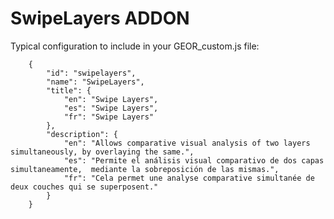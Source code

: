 SwipeLayers ADDON
=================

Typical configuration to include in your GEOR_custom.js file:
```
	{
        "id": "swipelayers",
        "name": "SwipeLayers",
        "title": {
            "en": "Swipe Layers",
            "es": "Swipe Layers",
            "fr": "Swipe Layers"
        },
        "description": {
            "en": "Allows comparative visual analysis of two layers simultaneously, by overlaying the same.",
            "es": "Permite el análisis visual comparativo de dos capas simultaneamente,  mediante la sobreposición de las mismas.",
            "fr": "Cela permet une analyse comparative simultanée de deux couches qui se superposent."
        }
    }
```
